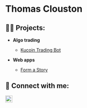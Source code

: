 <h1>Thomas Clouston</h1>

<h2>👨‍💻 Projects:</h2>

- <b>Algo trading</b>
  - [Kucoin Trading Bot](https://github.com/thomas-clouston/Kucoin-Trading-Bot)
 
- <b>Web apps</b>
  - [Form a Story](https://github.com/thomas-clouston/Form-a-Story)

<h2> 🤳 Connect with me:</h2>

[<img align="left" alt="JoshMadakor | LinkedIn" width="22px" src="https://cdn.jsdelivr.net/npm/simple-icons@v3/icons/linkedin.svg" />][linkedin]

[linkedin]: https://www.linkedin.com/in/thomas-clouston-7b719a239/
